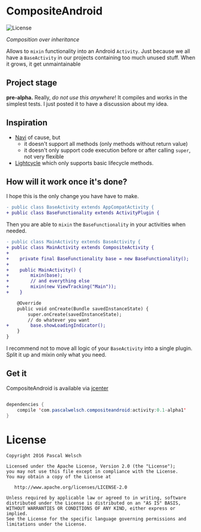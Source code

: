 # CompositeAndroid

![License](https://img.shields.io/badge/license-Apache%202-green.svg?style=flat)

*Composition over inheritance*

Allows to `mixin` functionality into an Android `Activity`. Just because we all have a `BaseActivity` in our projects containing too much unused stuff. When it grows, it get unmaintainable


## Project stage

**pre-alpha.** Really, *do not use this anywhere*! It compiles and works in the simplest tests. I just posted it to have a discussion about my idea.


## Inspiration

- [Navi](https://github.com/trello/navi) of cause, but
    - it doesn't support all methods (only methods without return value)
    - it doesn't only support code execution before or after calling `super`, not very flexible
- [Lightcycle](https://github.com/soundcloud/lightcycle) which only supports basic lifecycle methods.


## How will it work once it's done?

I hope this is the only change you have have to make.
```diff
- public class BaseActivity extends AppCompatActivity {
+ public class BaseFunctionality extends ActivityPlugin {
```

Then you are able to `mixin` the `BaseFunctionality` in your activities when needed.

```diff
- public class MainActivity extends BaseActivity {
+ public class MainActivity extends CompositeActivity {
+
+    private final BaseFunctionality base = new BaseFunctionality();
+ 
+    public MainActivity() {
+        mixin(base);
+        // and everything else
+        mixin(new ViewTracking("Main"));
+    }

    @Override
    public void onCreate(Bundle savedInstanceState) {
        super.onCreate(savedInstanceState);
        // do whatever you want
+        base.showLoadingIndicator();
    }
}
```

I recommend not to move all logic of your `BaseActivity` into a single plugin. Split it up and mixin only what you need.  

## Get it

CompositeAndroid is available via [jcenter](http://blog.bintray.com/2015/02/09/android-studio-migration-from-maven-central-to-jcenter/)

```java

dependencies {
    compile 'com.pascalwelsch.compositeandroid:activity:0.1-alpha1'
}

```

# License

```
Copyright 2016 Pascal Welsch

Licensed under the Apache License, Version 2.0 (the "License");
you may not use this file except in compliance with the License.
You may obtain a copy of the License at

   http://www.apache.org/licenses/LICENSE-2.0

Unless required by applicable law or agreed to in writing, software
distributed under the License is distributed on an "AS IS" BASIS,
WITHOUT WARRANTIES OR CONDITIONS OF ANY KIND, either express or implied.
See the License for the specific language governing permissions and
limitations under the License.
```
